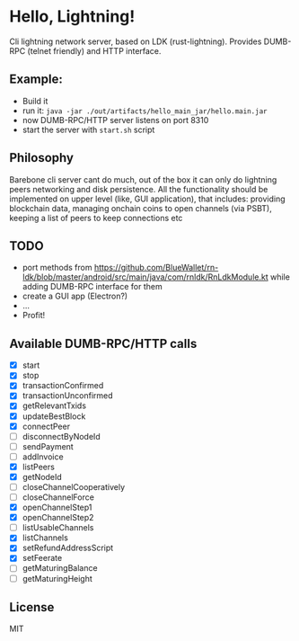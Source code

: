 # Hello, Lightning!

Cli lightning network server, based on LDK (rust-lightning).
Provides DUMB-RPC (telnet friendly) and HTTP interface.

## Example:

* Build it
* run it: `java -jar ./out/artifacts/hello_main_jar/hello.main.jar`
* now DUMB-RPC/HTTP server listens on port 8310
* start the server with `start.sh` script

## Philosophy

Barebone cli server cant do much, out of the box it can only do lightning peers networking and disk persistence.
All the functionality should be implemented on upper level (like, GUI application), that includes: providing blockchain data,
managing onchain coins to open channels (via PSBT), keeping a list of peers to keep connections etc 

## TODO

* port methods from https://github.com/BlueWallet/rn-ldk/blob/master/android/src/main/java/com/rnldk/RnLdkModule.kt while adding DUMB-RPC interface for them
* create a GUI app (Electron?)
* ...
* Profit!

## Available DUMB-RPC/HTTP calls

* [x] start
* [x] stop
* [x] transactionConfirmed
* [x] transactionUnconfirmed
* [x] getRelevantTxids
* [x] updateBestBlock
* [x] connectPeer
* [ ] disconnectByNodeId
* [ ] sendPayment
* [ ] addInvoice
* [x] listPeers
* [x] getNodeId
* [ ] closeChannelCooperatively
* [ ] closeChannelForce
* [x] openChannelStep1
* [x] openChannelStep2
* [ ] listUsableChannels
* [x] listChannels
* [x] setRefundAddressScript
* [x] setFeerate
* [ ] getMaturingBalance
* [ ] getMaturingHeight

## License

MIT

